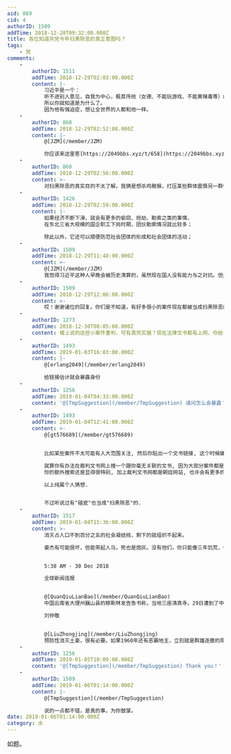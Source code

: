 ```yaml
---
aid: 869
cid: 4
authorID: 1509
addTime: 2018-12-28T09:32:00.000Z
title: 各位知道共党今年扫黑除恶的真正意图吗？
tags:
    - 党
comments:
    -
        authorID: 1511
        addTime: 2018-12-29T02:03:00.000Z
        content: |-
            习近平是一个：  
            听不进别人意见，自我为中心，极其传统（女德、不能玩游戏、不能黄赌毒等）的人。  
            所以你就知道是为什么了。  
            因为他有强迫症，想让全世界的人都和他一样。
    -
        authorID: 860
        addTime: 2018-12-29T02:52:00.000Z
        content: |-
            @[JZM](/member/JZM)

            你应该来这里答[https://2049bbs.xyz/t/658](https://2049bbs.xyz/t/658)
    -
        authorID: 860
        addTime: 2018-12-29T02:56:00.000Z
        content: >-
            对扫黑除恶的真实目的不太了解，我猜是想杀鸡儆猴，打压某些群体震慑另一群体，刷存在感，比如说某些大学生？回头看看这个演讲，神TM预言帝[https://2049bbs.xyz/t/451](https://2049bbs.xyz/t/451)
    -
        authorID: 1426
        addTime: 2018-12-29T02:59:00.000Z
        content: |-
            如果经济不断下滑，就会有更多的偷窃、抢劫、勒索之类的事情，  
            在东北三省大规模的国企职工下岗时期，团伙勒索情况就比较多；

            除此以外，它还可以顺便防范社会团体的形成和社会团体的活动；
    -
        authorID: 1509
        addTime: 2018-12-29T11:48:00.000Z
        content: >-
            @[JZM](/member/JZM)
            我觉得习近平这种人早晚会被历史清算的，虽然现在国人没有能力与之对抗。但是，佛家的的因果循环来说，他下辈子应该会遭到报应的。
    -
        authorID: 1509
        addTime: 2018-12-29T12:06:00.000Z
        content: >-
            哎！谢谢诸位的回复。你们是不知道，有好多很小的案件现在都被当成扫黑除恶的案子来办，全都是重判，比如一个小小的打架案件也判四五年！我就想知道中国要到什么时候才能走上司法独立，不受党的控制。让那些犯了罪的人去受到公平、公开且真正的法制惩罚，而那些本该无罪的人，不应该受到“法治”不公平的刑罚。
    -
        authorID: 1273
        addTime: 2018-12-30T08:05:00.000Z
        content: 楼上说的这些小案件重判，可有真凭实据？现在法律文书都有上网，你给个链接呗。
    -
        authorID: 1493
        addTime: 2019-01-03T16:03:00.000Z
        content: |-
            @[erlang2049](/member/erlang2049)

            给链接估计就会暴露身份
    -
        authorID: 1256
        addTime: 2019-01-04T04:33:00.000Z
        content: '@[TmpSuggestion](/member/TmpSuggestion) 请问怎么会暴露？想学习一个'
    -
        authorID: 1493
        addTime: 2019-01-04T12:41:00.000Z
        content: >-
            @[gt576689](/member/gt576689)


            比如某些案件不太可能有人大范围关注, 然后你贴出一个文书链接, 这个时候嫌疑范围就会较小.(比如你是法官或旁听之类)  

            就算你有办法在裁判文书网上搜一个跟你毫无关联的文书, 因为大部分案件都是具体的, 除了当事人之外很少有人关心,
            你的额外搜索还是显得很特别, 加上裁判文书网都是朝廷网站, 也许会有更多的访问日志记录之类.  

            以上纯属个人猜想.


            不过听说过有"碰瓷"也当成"扫黑除恶"的.
    -
        authorID: 1517
        addTime: 2019-01-04T15:36:00.000Z
        content: >-
            消灭占人口不到百分之五的社会凝结核，剩下的就组织不起来。  

            豪杰有可能很坏，但能带起人马，死也是炮灰。没有他们，你只能像三年饥荒，作为菜人饿死在家门口。


            5:38 AM - 30 Dec 2018  

            全球新闻连报


            @[QuanQiuLianBao](/member/QuanQiuLianBao)
            中国云南省大理州巍山县的穆斯林发告急书称，当地三座清真寺，29日遭到了中国当局大批武警的封堵和拆毁。据称，巍山县曾被中国当局评为民族团结示范县，当地民众在告急书中表示，对当局的这一暴力行径感到心痛。#清真寺#宗教打压#中国  

            刘仲敬


            @[LiuZhongjing](/member/LiuZhongjing)
            预防性消灭土豪，很有必要。如果1960年还有恶霸地主，立刻就是群雄逐鹿的局面。只有无产阶级，事情就闹不大了。贵匪显然已经算准了该消灭的几亿人，英明地推动预防性社会工程。民小还是一如既往地找不到感觉，逼逼什么宗教自由。
    -
        authorID: 1256
        addTime: 2019-01-05T10:09:00.000Z
        content: '@[TmpSuggestion](/member/TmpSuggestion) Thank you！'
    -
        authorID: 1509
        addTime: 2019-01-06T01:14:00.000Z
        content: |-
            @[TmpSuggestion](/member/TmpSuggestion)

            说的一点都不错，是真的事，为你鼓掌。
date: 2019-01-06T01:14:00.000Z
category: 水
---
```


如题。
